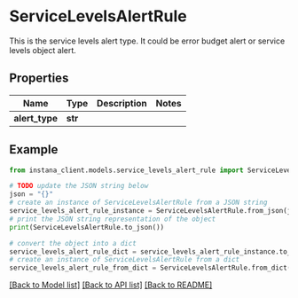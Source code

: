 # ServiceLevelsAlertRule

This is the service levels alert type. It could be error budget alert or service levels object alert.

## Properties

Name | Type | Description | Notes
------------ | ------------- | ------------- | -------------
**alert_type** | **str** |  | 

## Example

```python
from instana_client.models.service_levels_alert_rule import ServiceLevelsAlertRule

# TODO update the JSON string below
json = "{}"
# create an instance of ServiceLevelsAlertRule from a JSON string
service_levels_alert_rule_instance = ServiceLevelsAlertRule.from_json(json)
# print the JSON string representation of the object
print(ServiceLevelsAlertRule.to_json())

# convert the object into a dict
service_levels_alert_rule_dict = service_levels_alert_rule_instance.to_dict()
# create an instance of ServiceLevelsAlertRule from a dict
service_levels_alert_rule_from_dict = ServiceLevelsAlertRule.from_dict(service_levels_alert_rule_dict)
```
[[Back to Model list]](../README.md#documentation-for-models) [[Back to API list]](../README.md#documentation-for-api-endpoints) [[Back to README]](../README.md)


